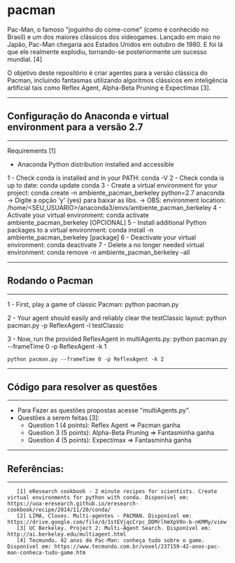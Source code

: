 # pacman

 Pac-Man, o famoso "joguinho do come-come" (como é conhecido no Brasil) e um dos maiores clássicos dos videogames. Lançado em maio no Japão, Pac-Man chegaria aos Estados Unidos em outubro de 1980. E foi lá que ele realmente explodiu, tornando-se posteriormente um sucesso mundial. [4]
 
 O objetivo deste repositório é criar agentes para a versão clássica do Pacman, incluindo fantasmas utilizando algoritmos clássicos em inteligência artificial tais como Reflex Agent, Alpha-Beta Pruning e Expectimax [3]. 

---
## Configuração do Anaconda e virtual environment para a versão 2.7
---

Requirements [1]
 - Anaconda Python distribution installed and accessible

1 - Check conda is installed and in your PATH: conda -V
2 - Check conda is up to date: conda update conda
3 - Create a virtual environment for your project: conda create -n ambiente_pacman_berkeley python=2.7 anaconda
   -> Digite a opção 'y' (yes) para baixar as libs.
   -> OBS: environment location: /home/<SEU_USUARIO>/anaconda3/envs/ambiente_pacman_berkeley
4 - Activate your virtual environment: conda activate ambiente_pacman_berkeley
[OPCIONAL] 5 - Install additional Python packages to a virtual environment: conda install -n ambiente_pacman_berkeley [package]
6 - Deactivate your virtual environment: conda deactivate
7 - Delete a no longer needed virtual environment: conda remove -n ambiente_pacman_berkeley -all

---
## Rodando o Pacman
---

1 - First, play a game of classic Pacman: python pacman.py

2 - Your agent should easily and reliably clear the testClassic layout: python pacman.py -p ReflexAgent -l testClassic

3 - Now, run the provided ReflexAgent in multiAgents.py: 
    python pacman.py --frameTime 0 -p ReflexAgent -k 1

    python pacman.py --frameTime 0 -p ReflexAgent -k 2
    
    
---
## Código para resolver as questões
---

* Para Fazer as questões propostas acesse "multiAgents.py".
* Questões a serem feitas [3]:
  * Question 1 (4 points): Reflex Agent => Pacman ganha
  * Question 3 (5 points): Alpha-Beta Pruning => Fantasminha ganha
  * Question 4 (5 points): Expectimax => Fantasminha ganha


---
## Referências:
---
       [1] eResearch cookbook - 2 minute recipes for scientists. Create virtual environments for python with conda. Disponível em: https://uoa-eresearch.github.io/eresearch-cookbook/recipe/2014/11/20/conda/
       [2] LIMA, Cloves. Multi-agentes - PACMAN. Disponível em: https://drive.google.com/file/d/1stEVjqcCrpc_DDMrlhmXpV0n-b-nKMMy/view
       [3] UC Berkeley. Project 2: Multi-Agent Search. Disponível em: http://ai.berkeley.edu/multiagent.html       
       [4] Tecmundo. 42 anos de Pac-Man: conheça tudo sobre o game. Disponível em: https://www.tecmundo.com.br/voxel/237159-42-anos-pac-man-conheca-tudo-game.htm

